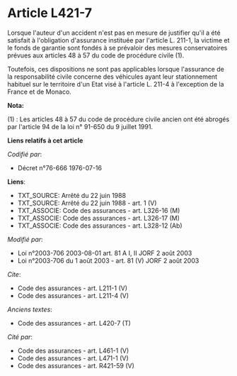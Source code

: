 # Article L421-7

Lorsque l'auteur d'un accident n'est pas en mesure de justifier qu'il a été satisfait à l'obligation d'assurance instituée
par l'article L. 211-1, la victime et le fonds de garantie sont fondés à se prévaloir des mesures conservatoires prévues aux
articles 48 à 57 du code de procédure civile (1). 

Toutefois, ces dispositions ne sont pas applicables lorsque l'assurance de la responsabilité civile concerne des véhicules
ayant leur stationnement habituel sur le territoire d'un Etat visé à l'article L. 211-4 à l'exception de la France et de
Monaco.

**Nota:**

(1) : Les articles 48 à 57 du code de procédure civile ancien ont été abrogés par l'article 94 de la loi n° 91-650 du 9
juillet 1991.

**Liens relatifs à cet article**

_Codifié par_:

  - Décret n°76-666 1976-07-16

**Liens**:

  - TXT_SOURCE: Arrêté du 22 juin 1988
  - TXT_SOURCE: Arrêté du 22 juin 1988 - art. 1 (V)
  - TXT_ASSOCIE: Code des assurances - art. L326-16 (M)
  - TXT_ASSOCIE: Code des assurances - art. L326-17 (M)
  - TXT_ASSOCIE: Code des assurances - art. L328-12 (Ab)

_Modifié par_:

  - Loi n°2003-706 2003-08-01 art. 81 A I, II JORF 2 août 2003
  - Loi n°2003-706 du 1 août 2003 - art. 81 (V) JORF 2 août 2003

_Cite_:

  - Code des assurances - art. L211-1 (V)
  - Code des assurances - art. L211-4 (V)

_Anciens textes_:

  - Code des assurances - art. L420-7 (T)

_Cité par_:

  - Code des assurances - art. L461-1 (V)
  - Code des assurances - art. L471-1 (V)
  - Code des assurances - art. R421-59 (V)
